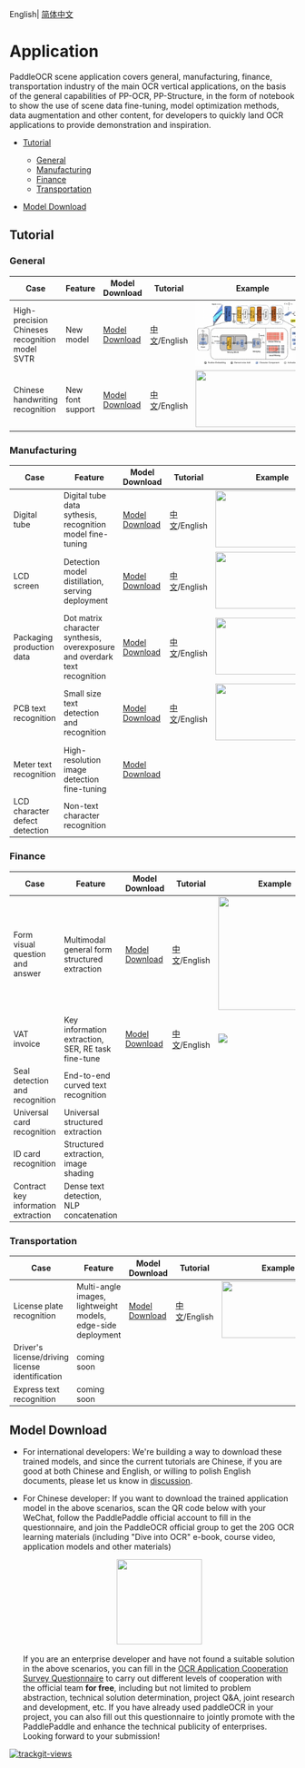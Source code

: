 English| [简体中文](README.md) 

# Application

PaddleOCR scene application covers general, manufacturing, finance, transportation industry of the main OCR vertical applications, on the basis of the general capabilities of PP-OCR, PP-Structure, in the form of notebook to show the use of scene data fine-tuning, model optimization methods, data augmentation and other content, for developers to quickly land OCR applications to provide demonstration and inspiration.

- [Tutorial](#1)
  - [General](#11)
  - [Manufacturing](#12)
  - [Finance](#13)
  - [Transportation](#14)

- [Model Download](#2)

<a name="1"></a>

## Tutorial

<a name="11"></a>

### General

| Case                                           | Feature          | Model Download       | Tutorial                                | Example                                                      |
| ---------------------------------------------- | ---------------- | -------------------- | --------------------------------------- | ------------------------------------------------------------ |
| High-precision Chineses recognition model SVTR | New model        | [Model Download](#2) | [中文](./高精度中文识别模型.md)/English | <img src="../doc/ppocr_v3/svtr_tiny.png" width=200>          |
| Chinese handwriting recognition                | New font support | [Model Download](#2) | [中文](./手写文字识别.md)/English       | <img src="https://ai-studio-static-online.cdn.bcebos.com/7a8865b2836f42d382e7c3fdaedc4d307d797fa2bcd0466e9f8b7705efff5a7b"  width = "200" height = "100" /> |

<a name="12"></a>

### Manufacturing

| Case                           | Feature                                                      | Model Download       | Tutorial                                                     | Example                                                      |
| ------------------------------ | ------------------------------------------------------------ | -------------------- | ------------------------------------------------------------ | ------------------------------------------------------------ |
| Digital tube                   | Digital tube data sythesis, recognition model fine-tuning    | [Model Download](#2) | [中文](./光功率计数码管字符识别/光功率计数码管字符识别.md)/English | <img src="https://ai-studio-static-online.cdn.bcebos.com/7d5774a273f84efba5b9ce7fd3f86e9ef24b6473e046444db69fa3ca20ac0986"  width = "200" height = "100" /> |
| LCD screen                     | Detection model distillation, serving deployment             | [Model Download](#2) | [中文](./液晶屏读数识别.md)/English                          | <img src="https://ai-studio-static-online.cdn.bcebos.com/901ab741cb46441ebec510b37e63b9d8d1b7c95f63cc4e5e8757f35179ae6373"  width = "200" height = "100" /> |
| Packaging production data      | Dot matrix character synthesis, overexposure and overdark text recognition | [Model Download](#2) | [中文](./包装生产日期识别.md)/English                        | <img src="https://ai-studio-static-online.cdn.bcebos.com/d9e0533cc1df47ffa3bbe99de9e42639a3ebfa5bce834bafb1ca4574bf9db684"  width = "200" height = "100" /> |
| PCB text recognition           | Small size text detection and recognition                    | [Model Download](#2) | [中文](./PCB字符识别/PCB字符识别.md)/English                 | <img src="https://ai-studio-static-online.cdn.bcebos.com/95d8e95bf1ab476987f2519c0f8f0c60a0cdc2c444804ed6ab08f2f7ab054880"  width = "200" height = "100" /> |
| Meter text recognition         | High-resolution image detection fine-tuning                  | [Model Download](#2) |                                                              |                                                              |
| LCD character defect detection | Non-text character recognition                               |                      |                                                              |                                                              |

<a name="13"></a>

### Finance

| Case                                | Feature                                            | Model Download       | Tutorial                              | Example                                                      |
| ----------------------------------- | -------------------------------------------------- | -------------------- | ------------------------------------- | ------------------------------------------------------------ |
| Form visual question and answer     | Multimodal general form structured extraction      | [Model Download](#2) | [中文](./多模态表单识别.md)/English   | <img src="https://ai-studio-static-online.cdn.bcebos.com/a3b25766f3074d2facdf88d4a60fc76612f51992fd124cf5bd846b213130665b"  width = "200" height = "200" /> |
| VAT invoice                         | Key information extraction, SER, RE task fine-tune | [Model Download](#2) | [中文](./发票关键信息抽取.md)/English | <img src="https://user-images.githubusercontent.com/14270174/185393805-c67ff571-cf7e-4217-a4b0-8b396c4f22bb.jpg"  width = "200"  /> |
| Seal detection and recognition      | End-to-end curved text recognition                 |                      |                                       |                                                              |
| Universal card recognition          | Universal structured extraction                    |                      |                                       |                                                              |
| ID card recognition                 | Structured extraction, image shading               |                      |                                       |                                                              |
| Contract key information extraction | Dense text detection, NLP concatenation            |                      |                                       |                                                              |

<a name="14"></a>

### Transportation

| Case                                            | Feature                                                      | Model Download       | Tutorial                            | Example                                                      |
| ----------------------------------------------- | ------------------------------------------------------------ | -------------------- | ----------------------------------- | ------------------------------------------------------------ |
| License plate recognition                       | Multi-angle images, lightweight models, edge-side deployment | [Model Download](#2) | [中文](./轻量级车牌识别.md)/English | <img src="https://ai-studio-static-online.cdn.bcebos.com/76b6a0939c2c4cf49039b6563c4b28e241e11285d7464e799e81c58c0f7707a7"  width = "200" height = "100" /> |
| Driver's license/driving license identification | coming soon                                                  |                      |                                     |                                                              |
| Express text recognition                        | coming soon                                                  |                      |                                     |                                                              |

<a name="2"></a>

## Model Download

- For international developers: We're building a way to download these trained models, and since the current tutorials are Chinese, if you are good at both Chinese and English, or willing to polish English documents, please let us know in [discussion](https://github.com/PaddlePaddle/PaddleOCR/discussions).
- For Chinese developer: If you want to download the trained application model in the above scenarios, scan the QR code below with your WeChat, follow the PaddlePaddle official account to fill in the questionnaire, and join the PaddleOCR official group to get the 20G OCR learning materials (including "Dive into OCR" e-book, course video, application models and other materials)

  <div align="center">
  <img src="https://ai-studio-static-online.cdn.bcebos.com/dd721099bd50478f9d5fb13d8dd00fad69c22d6848244fd3a1d3980d7fefc63e"  width = "150" height = "150" />
  </div>

  If you are an enterprise developer and have not found a suitable solution in the above scenarios, you can fill in the [OCR Application Cooperation Survey Questionnaire](https://paddle.wjx.cn/vj/QwF7GKw.aspx) to carry out different levels of cooperation with the official team **for free**, including but not limited to problem abstraction, technical solution determination, project Q&A, joint research and development, etc. If you have already used paddleOCR in your project, you can also fill out this questionnaire to jointly  promote with the PaddlePaddle and enhance the technical publicity of enterprises. Looking forward to your submission!

<a href="https://trackgit.com">
<img src="https://us-central1-trackgit-analytics.cloudfunctions.net/token/ping/l6u6aszdfexs2jnrlil6" alt="trackgit-views" />
</a>
